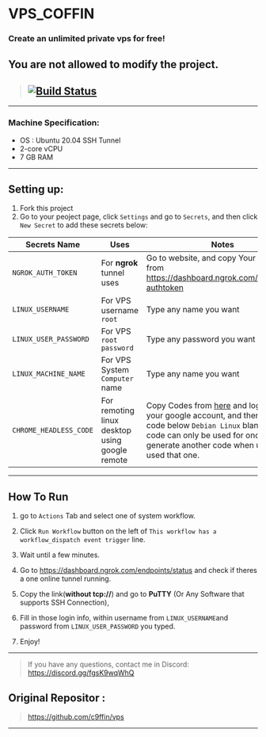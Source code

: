 # VPS_COFFIN
### Create an unlimited private vps for free!
## You are not allowed to modify the project.
> ## [![Build Status](https://travis-ci.org/joemccann/dillinger.svg?branch=master)](https://github.com/c9ffin/vps/blob/main/.github/workflows/c9ffin.yml)
***
### Machine Specification:
- OS : Ubuntu 20.04 SSH Tunnel
- 2-core vCPU
- 7 GB RAM
***

## Setting up:
1. Fork this project
2. Go to your peoject page, click `Settings` and go to `Secrets`, and then click `New Secret` to add these secrets below:

Secrets Name | Uses | Notes
----- | ----- | -----
`NGROK_AUTH_TOKEN` | For **ngrok** tunnel uses | Go to website, and copy Your Authtoken from https://dashboard.ngrok.com/auth/your-authtoken
`LINUX_USERNAME` | For VPS username `root` | Type any name you want
`LINUX_USER_PASSWORD` | For VPS `root password` | Type any password you want
`LINUX_MACHINE_NAME` | For VPS System `Computer` name | Type any name you want
`CHROME_HEADLESS_CODE` | For remoting linux desktop using google remote | Copy Codes from [here](https://remotedesktop.google.com/headless) and login with your google account, and then copy the code below `Debian Linux` blank. :warning: Each code can only be used for once, generate another code when u have used that one.
***
## How To Run
    
1. go to `Actions` Tab and select one of system workflow.

2. Click `Run Workflow` button on the left of `This workflow has a workflow_dispatch event trigger` line.

3. Wait until a few minutes.

4. Go to https://dashboard.ngrok.com/endpoints/status and check if theres a one online tunnel running.

5. Copy the link(**without tcp://**) and go to **PuTTY** (Or Any Software that supports SSH Connection),

6. Fill in those login info, within username from `LINUX_USERNAME`and password from `LINUX_USER_PASSWORD` you typed.

7. Enjoy!

***
> If you have any questions, contact me in Discord:
> https://discord.gg/fgsK9wqWhQ
## Original Repositor :
> https://github.com/c9ffin/vps
***
